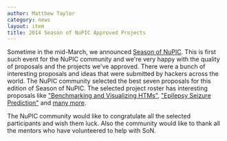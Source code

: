 ```yaml
---
author: Matthew Taylor
category: news
layout: item
title: 2014 Season of NuPIC Approved Projects
---
```


Sometime in the mid-March, we announced [Season of NuPIC](http://numenta.org/son/).
This is first such event for the NuPIC community and we're very happy with the
quality of proposals and the projects we've approved. There were a bunch of
interesting proposals and ideas that were submitted by hackers across the world.
The NuPIC community selected the best seven proposals for this edition of Season
of NuPIC. The selected project roster has interesting proposals like
["Benchmarking and Visualizing HTMs"](https://github.com/numenta/nupic/wiki/SoN-2014-Projects#benchmarking-and-visualizing-htms),
["Epilepsy Seizure Prediction"](https://github.com/numenta/nupic/wiki/SoN-2014-Projects#epilepsy-seizure-prediction) and
[many more](https://github.com/numenta/nupic/wiki/SoN-2014-Projects).

The NuPIC community would like to congratulate all the selected participants and
wish them luck. Also the community would like to thank all the mentors who have
volunteered to help with SoN.
